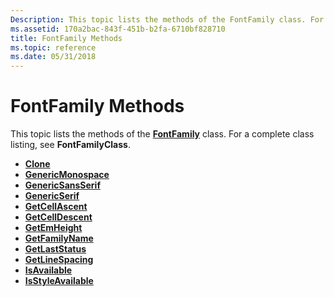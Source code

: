 ```yaml
---
Description: This topic lists the methods of the FontFamily class. For a complete class listing, see FontFamilyClass.
ms.assetid: 170a2bac-843f-451b-b2fa-6710bf828710
title: FontFamily Methods
ms.topic: reference
ms.date: 05/31/2018
---
```


# FontFamily Methods

This topic lists the methods of the [**FontFamily**](/windows/desktop/api/gdiplusheaders/nl-gdiplusheaders-fontfamily) class. For a complete class listing, see **FontFamilyClass**.

-   [**Clone**](/windows/desktop/api/Gdiplusheaders/nf-gdiplusheaders-fontfamily-clone)
-   [**GenericMonospace**](/windows/desktop/api/Gdiplusheaders/nf-gdiplusheaders-fontfamily-genericmonospace)
-   [**GenericSansSerif**](/windows/desktop/api/Gdiplusheaders/nf-gdiplusheaders-fontfamily-genericsansserif)
-   [**GenericSerif**](/windows/desktop/api/Gdiplusheaders/nf-gdiplusheaders-fontfamily-genericserif)
-   [**GetCellAscent**](/windows/desktop/api/Gdiplusheaders/nf-gdiplusheaders-fontfamily-getcellascent)
-   [**GetCellDescent**](/windows/desktop/api/Gdiplusheaders/nf-gdiplusheaders-fontfamily-getcelldescent)
-   [**GetEmHeight**](/windows/desktop/api/Gdiplusheaders/nf-gdiplusheaders-fontfamily-getemheight)
-   [**GetFamilyName**](/windows/desktop/api/Gdiplusheaders/nf-gdiplusheaders-fontfamily-getfamilyname)
-   [**GetLastStatus**](/windows/desktop/api/Gdiplusheaders/nf-gdiplusheaders-fontfamily-getlaststatus)
-   [**GetLineSpacing**](/windows/desktop/api/Gdiplusheaders/nf-gdiplusheaders-fontfamily-getlinespacing)
-   [**IsAvailable**](/windows/desktop/api/Gdiplusheaders/nf-gdiplusheaders-fontfamily-isavailable)
-   [**IsStyleAvailable**](/windows/desktop/api/Gdiplusheaders/nf-gdiplusheaders-fontfamily-isstyleavailable)

 

 



